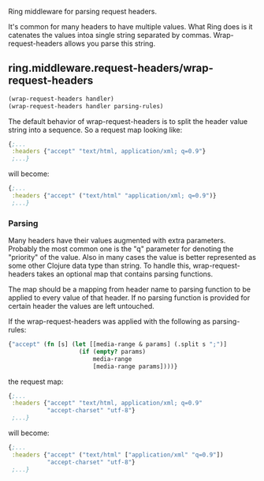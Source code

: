 Ring middleware for parsing request headers.

It's common for many headers to have multiple values. What Ring does
is it catenates the values intoa single string separated by
commas. Wrap-request-headers allows you parse this string.

## ring.middleware.request-headers/wrap-request-headers

```clojure
(wrap-request-headers handler)
(wrap-request-headers handler parsing-rules)
```

The default behavior of wrap-request-headers is to split the header
value string into a sequence. So a request map looking like:

```clojure
{;...
 :headers {"accept" "text/html, application/xml; q=0.9"}
 ;...}
```

will become:

```clojure
{;...
 :headers {"accept" ("text/html" "application/xml; q=0.9")}
 ;...}
```

### Parsing

Many headers have their values augmented with extra
parameters. Probably the most common one is the "q" parameter for
denoting the "priority" of the value. Also in many cases the value is
better represented as some other Clojure data type than string. To
handle this, wrap-request-headers takes an optional map that contains
parsing functions.

The map should be a mapping from header name to parsing function to be
applied to every value of that header. If no parsing function is
provided for certain header the values are left untouched.

If the wrap-request-headers was applied with the following as
parsing-rules:

```clojure
{"accept" (fn [s] (let [[media-range & params] (.split s ";")]
                    (if (empty? params)
                        media-range
                        [media-range params])))}
```

the request map:

```clojure
{;...
 :headers {"accept" "text/html, application/xml; q=0.9"
           "accept-charset" "utf-8"}
 ;...}
```

will become:

```clojure
{;...
 :headers {"accept" ("text/html" ["application/xml" "q=0.9"])
           "accept-charset" "utf-8"}
 ;...}
```
